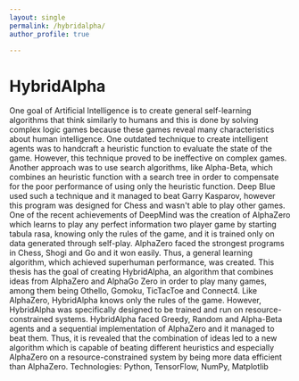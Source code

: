 ```yaml
---
layout: single
permalink: /hybridalpha/
author_profile: true

---
```

# HybridAlpha

One goal of Artificial Intelligence is to create general self-learning algorithms that think similarly to humans and this is done by solving complex logic games because these games reveal many characteristics about human intelligence. One outdated technique to create intelligent agents was to handcraft a heuristic function to evaluate the state of the game. However, this technique proved to be ineffective on complex games. Another approach was to use search algorithms, like Alpha-Beta, which combines an heuristic function with a search tree in order to compensate for the poor performance of using only the heuristic function. Deep Blue used such a technique and it managed to beat Garry Kasparov, however this program was designed for Chess and wasn't able to play other games. One of the recent achievements of DeepMind was the creation of AlphaZero which learns to play any perfect information two player game by starting tabula rasa, knowing only the rules of the game, and it is trained only on data generated through self-play. AlphaZero faced the strongest programs in Chess, Shogi and Go and it won easily. Thus, a general learning algorithm, which achieved superhuman performance, was created. This thesis has the goal of creating HybridAlpha, an algorithm that combines ideas from AlphaZero and AlphaGo Zero in order to play many games, among them being Othello, Gomoku, TicTacToe and Connect4. Like AlphaZero, HybridAlpha knows only the rules of the game. However, HybridAlpha was specifically designed to be trained and run on resource-constrained systems. HybridAlpha faced Greedy, Random and Alpha-Beta agents and a sequential implementation of AlphaZero and it managed to beat them. Thus, it is revealed that the combination of ideas led to a new algorithm which is capable of beating different heuristics and especially AlphaZero on a resource-constrained system by being more data efficient than AlphaZero. Technologies: Python, TensorFlow, NumPy, Matplotlib




